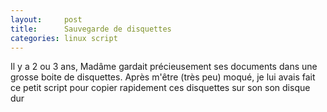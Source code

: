 ```yaml
---
layout:     post
title:      Sauvegarde de disquettes
categories: linux script
---
```


Il y a 2 ou 3 ans, Madâme gardait précieusement ses documents dans une grosse boite de disquettes. Après m'être (très peu) moqué, je lui avais fait ce petit script pour copier rapidement ces disquettes sur son son disque dur

<script src="https://gist.github.com/bpaulin/f4348ac609df2d80aa9c.js"></script>